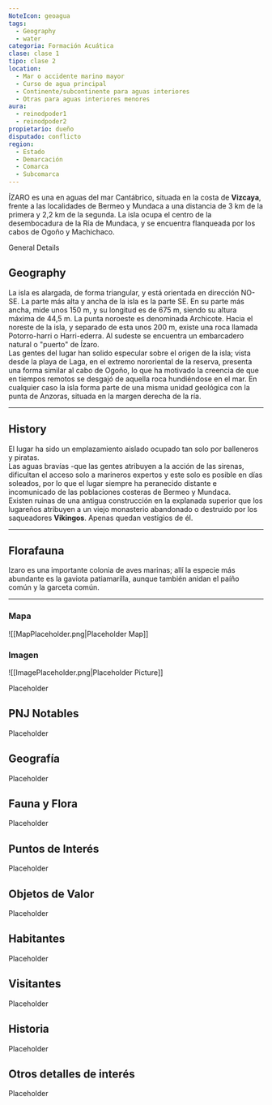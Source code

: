 ```yaml
---
NoteIcon: geoagua
tags:
  - Geography 
  - water
categoria: Formación Acuática
clase: clase 1
tipo: clase 2
location: 
  - Mar o accidente marino mayor
  - Curso de agua principal
  - Continente/subcontinente para aguas interiores
  - Otras para aguas interiores menores
aura:
  - reinodpoder1
  - reinodpoder2
propietario: dueño
disputado: conflicto
region:
  - Estado 
  - Demarcación
  - Comarca
  - Subcomarca
---
```





 <section class="wa-section main-content"><p><span class="dropcap">Í</span>ZARO es una en aguas del mar Cantábrico, situada en la costa de <strong class="article-unlinked">Vizcaya</strong>, frente a las localidades de Bermeo y Mundaca a una distancia de 3 km de la primera y 2,2 km de la segunda. La isla ocupa el centro de la desembocadura de la <span data-article-privacy="private" data-article-id="4ab3ce90-c6a2-47c3-bf3f-2f0a54161ad0" data-template-type="location" class="private-article article-unlinked entity-link wa-link">Ría de Mundaca</span>, y se encuentra flanqueada por los cabos de Ogoño y Machichaco. 
<br /></p></section>  <section data-section-id="sidebarcontent" class="wa-section public"><dl><dt>General Details</dt><dd><div id="08d9195beda4176868cf02315991a585" class="visibility-toggler image-thumb-container user-css-image-thumbnail position-relative padding-10 "><img src="https://worldanvil.com/uploads/images/2f951b6ae25777880203d410689c64b9.jpeg" alt title="640px-Izaro_island_2.jpeg" /></div></dd></dl></section><section data-section-id="geography" class="wa-section public"><h2>Geography</h2>
<p>La isla es alargada, de forma triangular, y está orientada en dirección NO-SE. La parte más alta y ancha de la isla es la parte SE. En su parte más ancha, mide unos 150 m, y su longitud es de 675 m, siendo su altura máxima de 44,5 m. La punta noroeste es denominada Archicote. Hacia el noreste de la isla, y separado de esta unos 200 m, existe una roca llamada Potorro-harri o Harri-ederra. Al sudeste se encuentra un embarcadero natural o "puerto" de Ízaro.
<br />Las gentes del lugar han solido especular sobre el origen de la isla; vista desde la playa de Laga, en el extremo nororiental de la reserva, presenta una forma similar al cabo de Ogoño, lo que ha motivado la creencia de que en tiempos remotos se desgajó de aquella roca hundiéndose en el mar. En cualquier caso la isla forma parte de una misma unidad geológica con la punta de Anzoras, situada en la margen derecha de la ría.</p><hr /></section><section data-section-id="history" class="wa-section public"><h2>History</h2>
<p>El lugar ha sido un emplazamiento aislado ocupado tan solo por balleneros y piratas.
<br />Las aguas bravías -que las gentes atribuyen a la acción de las sirenas, dificultan el acceso solo a marineros expertos y este solo es posible en días soleados, por lo que el lugar siempre ha peranecido distante e incomunicado de las poblaciones costeras de Bermeo y Mundaca.
<br />Existen ruinas de una antigua construcción en la explanada superior que los lugareños atribuyen a un viejo monasterio abandonado o destruido por los saqueadores <strong class="article-unlinked">Vikingos</strong>. Apenas quedan vestigios de él.</p><hr /></section><section data-section-id="florafauna" class="wa-section public"><h2>Florafauna</h2>
<p>Izaro es una importante colonia de aves marinas; allí la especie más abundante es la gaviota patiamarilla, aunque también anidan el paíño común y la garceta común.</p><hr /></section>   

### Mapa
![[MapPlaceholder.png|Placeholder Map]]

### Imagen
![[ImagePlaceholder.png|Placeholder Picture]]

Placeholder

## PNJ Notables
Placeholder

## Geografía
Placeholder

## Fauna y Flora
Placeholder

## Puntos de Interés
Placeholder

## Objetos de Valor
Placeholder

## Habitantes
Placeholder

## Visitantes
Placeholder

## Historia
Placeholder

## Otros detalles de interés
Placeholder

